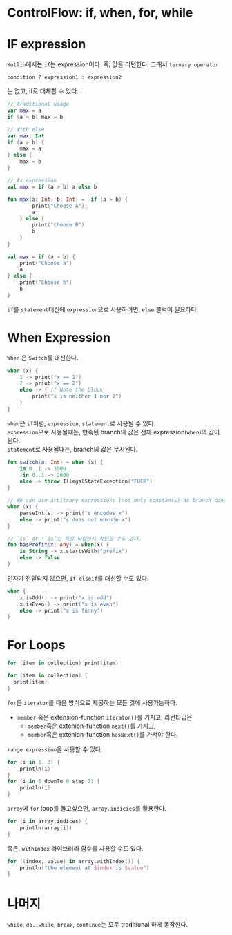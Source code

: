 # ControlFlow: if, when, for, while

# IF expression

`Kotlin`에서는 `if`는 expression이다. 즉, 값을 리턴한다. 그래서 `ternary operator`

```
condition ? expression1 : expression2
```

는 없고, if로 대체할 수 있다.

```kotlin
// Traditional usage
var max = a
if (a < b) max = b

// With else
var max: Int
if (a > b) {
    max = a
} else {
    max = b
}

// As expression
val max = if (a > b) a else b

fun max(a: Int, b: Int) =  if (a > b) {
        print("Choose A");
        a
    } else {
        print("choose B")
        b
    }
}

val max = if (a > b) {
    print("Choose a")
    a
} else {
    print("Choose b")
    b
}

```

`if`를 `statement`대신에 `expression`으로 사용하려면, `else` 블럭이 필요하다.

# When Expression

`When` 은 `Switch`를 대신한다.

```kotlin
when (x) {
    1 -> print("x == 1")
    2 -> print("x == 2")
    else -> { // Note the block
        print("x is neither 1 nor 2")
    }
}
```

`when`은 `if`처럼, `expression`, `statement`로 사용될 수 있다.  
`expression`으로 사용될때는, 만족된 branch의 값은 전체 expression(`when`)의 값이 된다.  
`statement`로 사용될때는, branch의 값은 무시된다.

```kotlin
fun switch(a: Int) = when (a) {
    in 0..1 -> 1000
    !in 0..1 -> 2000
    else -> throw IllegalStateException("FUCK")
}
```

```kotlin
// We can use arbitrary expressions (not only constants) as branch conditions
when (x) {
    parseInt(s) -> print("s encodes x")
    else -> print("s does not encode x")
}
```

```kotlin
// `is` or !`is`로 특정 타입인지 확인할 수도 있다.
fun hasPrefix(x: Any) = when(x) {
    is String -> x.startsWith("prefix")
    else -> false
}
```

인자가 전달되지 않으면, `if-elseif`를 대신할 수도 있다.

```kotlin
when {
    x.isOdd() -> print("x is odd")
    x.isEven() -> print("x is even")
    else -> print("x is funny")
}
```

# For Loops

```kotlin
for (item in collection) print(item)

for (item in collection) {
  print(item)
}
```

`for`은 `iterator`를 다음 방식으로 제공하는 모든 것에 사용가능하다.

- `member` 혹은 extension-function `iterator()`를 가지고, 리턴타입은
  - `member`혹은 extenion-function `next()`를 가지고,
  - `member`혹은 extenion-function `hasNext()`를 가져야 한다.

`range expression`을 사용할 수 있다.

```kotlin
for (i in 1..3) {
    println(i)
}
for (i in 6 downTo 0 step 2) {
    println(i)
}
```

`array`에 `for` loop를 돌고싶으면, `array.indicies`를 활용한다.

```kotlin
for (i in array.indices) {
    println(array[i])
}
```

혹은, `withIndex` 라이브러리 함수를 사용할 수도 있다.

```kotlin
for ((index, value) in array.withIndex()) {
    println("the element at $index is $value")
}
```

# 나머지

`while`, `do..while`, `break`, `continue`는 모두 traditional 하게 동작한다.
